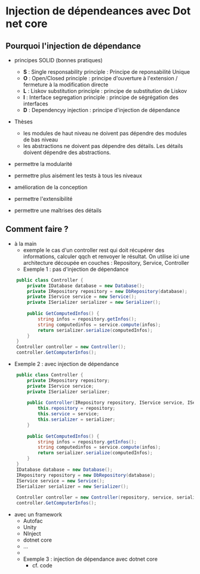 ﻿# Injection de dépendeances avec Dot net core

## Pourquoi l'injection de dépendance
- principes SOLID (bonnes pratiques)
  - **S** : Single responsability principle : Principe de reponsabilité Unique
  - **O** : Open/Closed principle           : principe d'ouverture à l'extension / fermeture à la modification directe
  - **L** : Liskov substitution principle   : principe de substitution de Liskov
  - **I** : Interface segregation principle : principe de ségrégation des interfaces
  - **D** : Dependencyy injection           : principe d'injection de dépendance 

- Thèses
  - les modules de haut niveau ne doivent pas dépendre des modules de bas niveau
  - les abstractions ne doivent pas dépendre des détails. Les détails doivent dépendre des abstractions.

- permettre la modularité
- permettre plus aisément les tests à tous les niveaux
- amélioration de la conception
- permettre l'extensibilité
- permettre une maîtrises des détails

## Comment faire ?
- à la main
  - exemple le cas d'un controller rest qui doit récupérer des informations, calculer qqch et renvoyer le résultat.
    On utilise ici une architecture découpée en couches : Repository, Service, Controller
  - Exemple 1 : pas d'injection de dépendance
```c#
    public class Controller {
        private IDatabase database = new Database();
        private IRepository repository = new DbRepository(database);
        private IService service = new Service();
        private ISerializer serializer = new Serializer();
        
        public GetComputedInfos() {
            string infos = repository.getInfos();
            string computedinfos = service.compute(infos);
            return serializer.serialize(computedInfos);
        }
    }
    Controller controller = new Controller();
    controller.GetComputerInfos();
```
  - Exemple 2 : avec injection de dépendance
```c#
    public class Controller {
        private IRepository repository;
        private IService service;
        private ISerializer serializer;
        
        public Controller(IRepository repository, IService service, ISerializer serializer) {
            this.repository = repository; 
            this.service = service; 
            this.serializer = serializer; 
        }
        
        public GetComputedInfos() {
            string infos = repository.getInfos();
            string computedinfos = service.compute(infos);
            return serializer.serialize(computedInfos);
        }
    }
    IDatabase database = new Database();
    IRepository repository = new DbRepository(database);
    IService service = new Service();
    ISerializer serializer = new Serializer();
    
    Controller controller = new Controller(repository, service, serializer);
    controller.GetComputerInfos();
```
- avec un framework
  - Autofac
  - Unity
  - NInject
  - dotnet core
  - ...  
  - 
  - Exemple 3 : injection de dépendance avec dotnet core
    - cf. code


